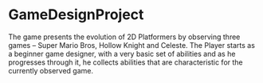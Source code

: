 # GameDesignProject

The game presents the evolution of 2D Platformers by observing three games – Super Mario Bros, Hollow Knight and Celeste.
The Player starts as a beginner game designer, with a very basic set of abilities and as he progresses through it, he collects abilities that are characteristic for the currently observed game.


